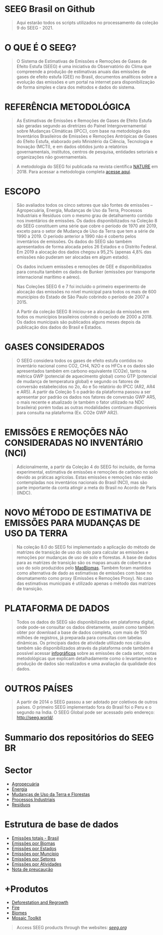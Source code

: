 # SEEG Brasil on Github

> Aqui estarão todos os scripts utilizados no processamento da coleção 9 do SEEG - 2021. 

# O QUE É O SEEG?

> O Sistema de Estimativas de Emissões e Remoções de Gases de Efeito Estufa (SEEG) é uma iniciativa do Observatório do Clima que compreende a produção de estimativas anuais das emissões de gases de efeito estufa (GEE) no Brasil, documentos analíticos sobre a evolução das emissões e um portal na internet para disponibilização de forma simples e clara dos métodos e dados do sistema.

# REFERÊNCIA METODOLÓGICA

> As Estimativas de Emissões e Remoções de Gases de Efeito Estufa são geradas segundo as diretrizes do Painel Intergovernamental sobre Mudanças Climáticas (IPCC), com base na metodologia dos Inventários Brasileiros de Emissões e Remoções Antrópicas de Gases do Efeito Estufa, elaborado pelo Ministério da Ciência, Tecnologia e Inovação (MCTI), e em dados obtidos junto a relatórios governamentais, institutos, centros de pesquisa, entidades setoriais e organizações não governamentais.

> A metodologia do SEEG foi publicada na revista científica [NATURE](https://www.nature.com/articles/sdata201845) em 2018. Para acessar a metodologia completa [acesse aqui](http://seeg.eco.br/notas-metodologicas/).

# ESCOPO

> São avaliados todos os cinco setores que são fontes de emissões – Agropecuária, Energia, Mudanças de Uso da Terra, Processos Industriais e Resíduos com o mesmo grau de detalhamento contido nos inventários de emissões. Os dados disponibilizados na Coleção 8 do SEEG constituem uma série que cobre o período de 1970 até 2019, exceto para o setor de Mudança de Uso da Terra que tem a série de 1990 a 2019. O período anterior a 1990 não é coberto pelos inventários de emissões. Os dados do SEEG são também apresentados de forma alocada pelos 26 Estados e o Distrito Federal. Em 2019 a alocação dos dados chegou a 95,2% (apenas 4,8% das emissões não puderam ser alocadas em algum estado).

> Os dados incluem emissões e remoções de GEE e disponibilizados para consulta também os dados de Bunker (emissões por transporte internacional marítimo e aéreo).

> Nas Coleções SEEG 6 e 7 foi incluído o primeiro experimento de alocação das emissões no nível municipal para todos os mais de 600 municípios do Estado de São Paulo cobrindo o período de 2007 a 2015.

> A Partir da coleção SEEG 8 iniciou-se a alocação da emissões em todos os municípios brasileiros cobrindo o período de 2000 a 2018. Os dados municipais são publicados alguns meses depois da publicação dos dados do Brasil e Estados.

# GASES CONSIDERADOS

> O SEEG considera todos os gases de efeito estufa contidos no inventário nacional como CO2, CH4, N2O e os HFCs e os dados são apresentados também em carbono equivalente (CO2e), tanto na métrica GWP (potencial de aquecimento global) como GTP (potencial de mudança de temperatura global) e segundo os fatores de conversão estabelecidos no 2o, 4o e 5o relatório do IPCC (AR2, AR4 e AR5). A partir da Coleção 5 o padrão da plataforma passou a ser apresentar por padrão os dados nos fatores de conversão GWP AR5, o mais recente e atualizado (e também o fator utilizado na NDC brasileira) porém todas as outras modalidades continuam disponíveis para consulta na plataforma (Ex. CO2e GWP AR2).

# EMISSÕES E REMOÇÕES NÃO CONSIDERADAS NO INVENTÁRIO (NCI)

> Adicionalmente, a partir da Coleção 4 do SEEG foi incluído, de forma experimental, estimativa de emissões e remoções de carbono no solo devido as práticas agrícolas. Estas emissões e remoções não estão contempladas nos inventários nacionais do Brasil (NCI), mas são parte importante da conta atingir a meta do Brasil no Acordo de Paris (INDC).

# NOVO MÉTODO DE ESTIMATIVA DE EMISSÕES PARA MUDANÇAS DE USO DA TERRA

> Na coleção 8.0 do SEEG foi implementado a aplicação do método de matrizes de transição de uso do solo para calcular as emissões e remoções por mudanças de uso de solo e florestas. A base de dados para as matrizes de transição são os mapas anuais de cobertura e uso do solo produzidos pelo [MapBiomas](https://mapbiomas.org/). Também foram mantidos como alternativa de dado as estimativas de emissões com base no desmatamento como proxy (Emissões e Remoções Proxy). No caso das estimativas municipais é utilizado apenas o método das matrizes de transição.

# PLATAFORMA DE DADOS

> Todos os dados do SEEG são disponibilizados em plataforma digital, onde pode-se consultar os dados diretamente, assim como também obter por download a base de dados completa, com mais de 150 milhões de registros, já preparada para consultas com tabelas dinâmicas. Os principais dados de atividade utilizado nos cálculos também são disponibilizados através da plataforma onde também é possível acessar [infográficos](http://seeg.eco.br/infograficos) sobre as emissões de cada setor, notas metodológicas que explicam detalhadamente como o levantamento e produção de dados são realizados e uma avaliação da qualidade dos dados.


# OUTROS PAÍSES

> A partir de 2014 o SEEG passou a ser adotado por coletivos de outros países. O primeiro SEEG implementado fora do Brasil foi o Peru e o segundo na Índia. O SEEG Global pode ser acessado pelo endereço: http://seeg.world/.



# Summario dos repositórios do SEEG BR

# Sector
* [Agropecuária]()
* [Energia]()
* [Mudanças de Uso da Terra e Florestas]()
* [Processos Industriais]()
* [Resíduos]()

# Estrutura de base de dados 
* [Emissões totais - Brasil ]() 
* [Emissões por Biomas]() 
* [Emissões por Estados]() 
* [Emissões por Muncípio]() 
* [Emissões por Setores]() 
* [Emissões por Atividades]() 
* [Nota de preucaução]() 

# +Produtos 
* [Deforestation and Regrowth](https://github.com/SEEG-Brazil/deforestation-and-regrowth)
* [Fire](https://github.com/mapbiomas-brazil/fire)
* [Biomes](https://github.com/mapbiomas-brazil/mosaics/tree/master/biomes)
* [Mosaic Toolkit](https://github.com/mapbiomas-brazil/mosaic-toolkit)

> Access SEEG products through the websites: *[seeg.org](https://seeg.eco.br)*
